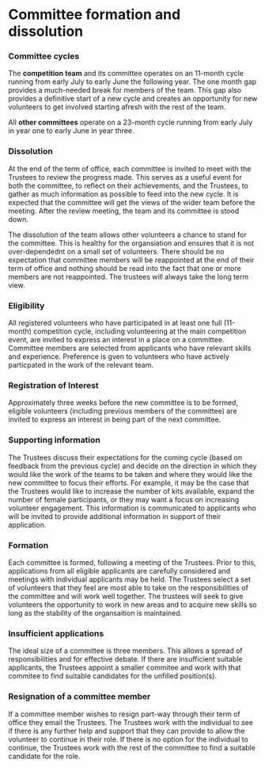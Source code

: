 # Committee formation and dissolution

### Committee cycles

The **competition team** and its committee operates on an 11-month cycle running from early July to early June the following year. The one month gap provides a much-needed break for members of the team. This gap also provides a definitive start of a new cycle and creates an opportunity for new volunteers to get involved starting afresh with the rest of the team.

All **other committees** operate on a 23-month cycle running from early July in year one to early June in year three. 

### Dissolution

At the end of the term of office, each committee is invited to meet with the Trustees to review the progress made. This serves as a useful event for both the committee, to reflect on their achievements, and the Trustees, to gather as much information as possible to feed into the new cycle. It is expected that the committee will get the views of the wider team before the meeting. After the review meeting, the team and its committee is stood down. 

The dissolution of the team allows other volunteers a chance to stand for the committee. This is healthy for the organsiation and ensures that it is not over-dependednt on a small set of volunteers. There should be no expectation that committee members will be reappointed at the end of their term of office and nothing should be read into the fact that one or more members are not reappointed. The trustees will always take the long term view. 

### Eligibility

All registered volunteers who have participated in at least one full (11-month) competition cycle, including volunteering at the main competition event, are invited to express an interest in a place on a committee. Committee members are selected from applicants who have relevant skills and experience. Preference is gven to volunteers who have actively particpated in the work of the relevant team. 

### Registration of Interest

Approximately three weeks before the new committee is to be formed, eligible volunteers (including previous members of the committee) are invited to express an interest in being part of the next committee.  

### Supporting information

The Trustees discuss their expectations for the coming cycle (based on feedback from the previous cycle) and decide on the direction in which they would like the work of the teams to be taken and where they would like the new committee to focus their efforts. For example, it may be the case that the Trustees would like to increase the number of kits available, expand the number of female participants, or they may want a focus on increasing volunteer engagement. This information is communicated to applicants who will be invited to provide additional information in support of their application.

### Formation

Each committee is formed, following a meeting of the Trustees. Prior to this, applications from all eligible applicants are carefully considered and meetings with individual applicants may be held.  The Trustees select a set of volunteers that they feel are most able to take on the responsibilities of the committee and will work well together. The trustees will seek to give volunteers the opportunity to work in new areas and to acquire new skills so long as the stability of the organsaition is maintained. 



### Insufficient applications

The ideal size of a committee is three members. This allows a spread of responsibilities and for effective debate. If there are insufficient suitable applicants, the Trustees appoint a smaller commitee and work with that commitee to find suitable candidates for the unfilled position(s).  

### Resignation of a committee member

If a committee member wishes to resign part-way through their term of office they email the Trustees. The Trustees work with the individual to see if there is any further help and support that they can provide to allow the volunteer to continue in their role. If there is no option for the individual to continue, the Trustees work with the rest of the committee to find a suitable candidate for the role. 
